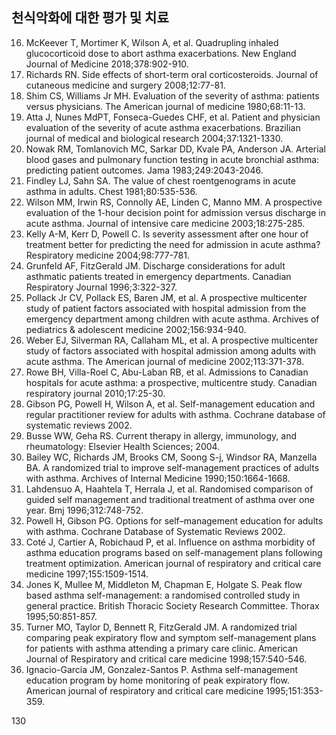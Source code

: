 ## 천식악화에 대한 평가 및 치료

16. McKeever T, Mortimer K, Wilson A, et al. Quadrupling inhaled glucocorticoid dose to abort asthma exacerbations. New England Journal of Medicine 2018;378:902-910.
17. Richards RN. Side effects of short-term oral corticosteroids. Journal of cutaneous medicine and surgery 2008;12:77-81.
18. Shim CS, Williams Jr MH. Evaluation of the severity of asthma: patients versus physicians. The American journal of medicine 1980;68:11-13.
19. Atta J, Nunes MdPT, Fonseca-Guedes CHF, et al. Patient and physician evaluation of the severity of acute asthma exacerbations. Brazilian journal of medical and biological research 2004;37:1321-1330.
20. Nowak RM, Tomlanovich MC, Sarkar DD, Kvale PA, Anderson JA. Arterial blood gases and pulmonary function testing in acute bronchial asthma: predicting patient outcomes. Jama 1983;249:2043-2046.
21. Findley LJ, Sahn SA. The value of chest roentgenograms in acute asthma in adults. Chest 1981;80:535-536.
22. Wilson MM, Irwin RS, Connolly AE, Linden C, Manno MM. A prospective evaluation of the 1-hour decision point for admission versus discharge in acute asthma. Journal of intensive care medicine 2003;18:275-285.
23. Kelly A-M, Kerr D, Powell C. Is severity assessment after one hour of treatment better for predicting the need for admission in acute asthma? Respiratory medicine 2004;98:777-781.
24. Grunfeld AF, FitzGerald JM. Discharge considerations for adult asthmatic patients treated in emergency departments. Canadian Respiratory Journal 1996;3:322-327.
25. Pollack Jr CV, Pollack ES, Baren JM, et al. A prospective multicenter study of patient factors associated with hospital admission from the emergency department among children with acute asthma. Archives of pediatrics & adolescent medicine 2002;156:934-940.
26. Weber EJ, Silverman RA, Callaham ML, et al. A prospective multicenter study of factors associated with hospital admission among adults with acute asthma. The American journal of medicine 2002;113:371-378.
27. Rowe BH, Villa-Roel C, Abu-Laban RB, et al. Admissions to Canadian hospitals for acute asthma: a prospective, multicentre study. Canadian respiratory journal 2010;17:25-30.
28. Gibson PG, Powell H, Wilson A, et al. Self-management education and regular practitioner review for adults with asthma. Cochrane database of systematic reviews 2002.
29. Busse WW, Geha RS. Current therapy in allergy, immunology, and rheumatology: Elsevier Health Sciences; 2004.
30. Bailey WC, Richards JM, Brooks CM, Soong S-j, Windsor RA, Manzella BA. A randomized trial to improve self-management practices of adults with asthma. Archives of Internal Medicine 1990;150:1664-1668.
31. Lahdensuo A, Haahtela T, Herrala J, et al. Randomised comparison of guided self management and traditional treatment of asthma over one year. Bmj 1996;312:748-752.
32. Powell H, Gibson PG. Options for self–management education for adults with asthma. Cochrane Database of Systematic Reviews 2002.
33. Coté J, Cartier A, Robichaud P, et al. Influence on asthma morbidity of asthma education programs based on self-management plans following treatment optimization. American journal of respiratory and critical care medicine 1997;155:1509-1514.
34. Jones K, Mullee M, Middleton M, Chapman E, Holgate S. Peak flow based asthma self-management: a randomised controlled study in general practice. British Thoracic Society Research Committee. Thorax 1995;50:851-857.
35. Turner MO, Taylor D, Bennett R, FitzGerald JM. A randomized trial comparing peak expiratory flow and symptom self-management plans for patients with asthma attending a primary care clinic. American Journal of Respiratory and critical care medicine 1998;157:540-546.
36. Ignacio-Garcia JM, Gonzalez-Santos P. Asthma self-management education program by home monitoring of peak expiratory flow. American journal of respiratory and critical care medicine 1995;151:353-359.

<PAGE>130